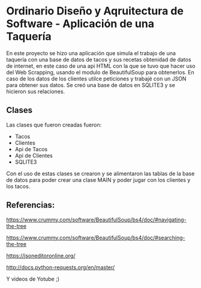 
# Ordinario Diseño y Aqruitectura de Software - Aplicación de una Taquería

En este proyecto se hizo una aplicación que simula el trabajo de una taquería con una base de datos de tacos y sus recetas obtenidad de datos de internet, en este caso de una api HTML con la que se tuvo que hacer uso del Web Scrapping, usando el modulo de BeautifulSoup para obtenerlos. En caso de los datos de los clientes utilce peticiones y trabajé con un JSON para obtener sus datos.
Se creó una base de datos en SQLITE3 y se hicieron sus relaciones.

## Clases
Las clases que fueron creadas fueron:
* Tacos
* Clientes
* Api de Tacos
* Api de Clientes
* SQLITE3

Con el uso de estas clases se crearon y se alimentaron las tablas de la base de datos para poder crear una clase MAIN y poder jugar con los clientes y los tacos.

##  Referencias:
https://www.crummy.com/software/BeautifulSoup/bs4/doc/#navigating-the-tree

https://www.crummy.com/software/BeautifulSoup/bs4/doc/#searching-the-tree

https://jsoneditoronline.org/

http://docs.python-requests.org/en/master/

Y videos de Yotube ;)
